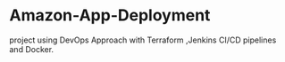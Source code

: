# Amazon-App-Deployment
project using DevOps Approach  with Terraform ,Jenkins CI/CD pipelines and Docker. 
